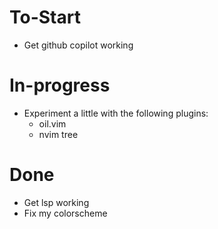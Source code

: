 # To-Start
- Get github copilot working

# In-progress
- Experiment a little with the following plugins:
    - oil.vim
    - nvim tree

# Done
- Get lsp working
- Fix my colorscheme

